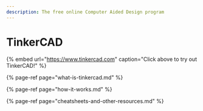 ```yaml
---
description: The free online Computer Aided Design program
---
```


# TinkerCAD

{% embed url="https://www.tinkercad.com" caption="Click above to try out TinkerCAD!" %}

{% page-ref page="what-is-tinkercad.md" %}

{% page-ref page="how-it-works.md" %}

{% page-ref page="cheatsheets-and-other-resources.md" %}





